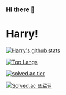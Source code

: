 ### Hi there 👋

# Harry!

[![Harry's github stats](https://github-readme-stats.vercel.app/api?username=MoonSeong1000)](https://github.com/anuraghazra/github-readme-stats)

[![Top Langs](https://github-readme-stats.vercel.app/api/top-langs/?username=MoonSeong1000&layout=compact)](https://github.com/anuraghazra/github-readme-stats)


[![solved.ac tier](http://mazassumnida.wtf/api/generate_badge?boj=cms9586)](https://solved.ac/cms9586)

[![Solved.ac 프로필](http://mazassumnida.wtf/api/mini/generate_badge?boj=cms9586)](https://solved.ac/cms9586)
